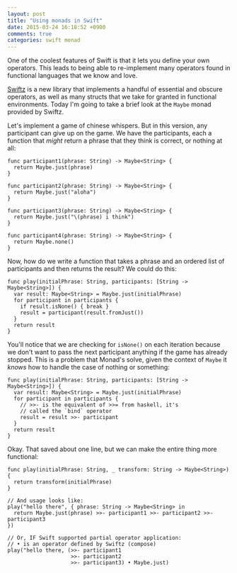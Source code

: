 ```yaml
---
layout: post
title: "Using monads in Swift"
date: 2015-03-24 16:18:52 +0900
comments: true
categories: swift monad
---
```


One of the coolest features of Swift is that it lets you define your own
operators. This leads to being able to re-implement many operators found in 
functional languages that we know and love.

[Swiftz][swiftz] is a new library that implements a handful of essential and obscure
operators, as well as many structs that we take for granted in functional
environments. Today I'm going to take a brief look at the `Maybe` monad provided
by Swiftz.

Let's implement a game of chinese whispers. But in this version, any participant
can give up on the game. We have the participants, each a function that _might_
return a phrase that they think is correct, or nothing at all:

```
func participant1(phrase: String) -> Maybe<String> {
  return Maybe.just(phrase)
}

func participant2(phrase: String) -> Maybe<String> {
  return Maybe.just("aloha")
}

func participant3(phrase: String) -> Maybe<String> {
  return Maybe.just("\(phrase) i think")
}

func participant4(phrase: String) -> Maybe<String> {
  return Maybe.none()
}
```

Now, how do we write a function that takes a phrase and an ordered list of
participants and then returns the result? We could do this:

```
func play(initialPhrase: String, participants: [String -> Maybe<String>]) {
  var result: Maybe<String> = Maybe.just(initialPhrase)
  for participant in participants {
    if result.isNone() { break }
    result = participant(result.fromJust())
  }
  return result
}
```

You'll notice that we are checking for `isNone()` on each iteration because we
don't want to pass the next participant anything if the game has already
stopped. This is a problem that Monad's solve, given the context of `Maybe` it
_knows_ how to handle the case of nothing or something:

```
func play(initialPhrase: String, participants: [String -> Maybe<String>]) {
  var result: Maybe<String> = Maybe.just(initialPhrase)
  for participant in participants {
    // >>- is the equivalent of >>= from haskell, it's
    // called the `bind` operator
    result = result >>- participant
  }
  return result
}
```

Okay. That saved about one line, but we can make the entire thing more
functional:

```
func play(initialPhrase: String, _ transform: String -> Maybe<String>) {
  return transform(initialPhrase)
}

// And usage looks like:
play("hello there", { phrase: String -> Maybe<String> in
  return Maybe.just(phrase) >>- participant1 >>- participant2 >>- participant3
})

// Or, IF Swift supported partial operator application:
// • is an operator defined by Swiftz (compose)
play("hello there, (>>- participant1
                    >>- participant2
                    >>- participant3) • Maybe.just)
```

[swiftz]: https://github.com/typelift/Swiftz
